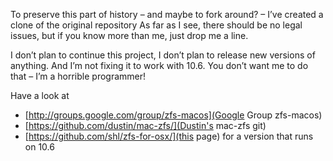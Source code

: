 To preserve this part of history – and maybe to fork 
around? – I’ve created a clone of the original repository 
As far as I see, there should be no legal issues, but if 
you know more than me, just drop me a line.

I don’t plan to continue this project, I don’t plan to 
release new versions of anything. And I’m not fixing it 
to work with 10.6. You don’t want me to do that – I’m a 
horrible programmer! 

Have a look at 
 * [http://groups.google.com/group/zfs-macos](Google Group zfs-macos)
 * [https://github.com/dustin/mac-zfs/](Dustin's mac-zfs git)
 * [https://github.com/shl/zfs-for-osx/](this page)
for a version that runs on 10.6
